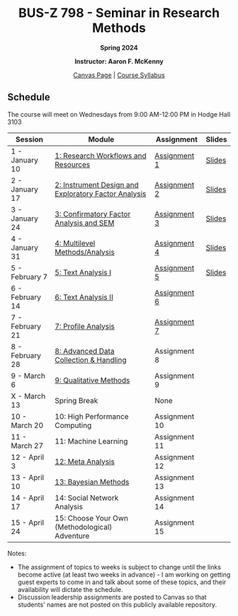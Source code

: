 <h1 align="center">BUS-Z 798 - Seminar in Research Methods</h1>
<p align="center"><b>Spring 2024</b></p>

<p align="center"><b>Instructor: Aaron F. McKenny</b></p>

<p align="center"><a href="https://iu.instructure.com/courses/2200447/">Canvas Page</a> | <a href="./documents/Z798-Syllabus.docx">Course Syllabus</a></p>

## Schedule

The course will meet on Wednesdays from 9:00 AM-12:00 PM in Hodge Hall 3103

| Session | Module | Assignment | Slides |
| ----------- | ----------- | ----------- | ----------- |
| 1 - January 10 | [1: Research Workflows and Resources](./documents/workflows_resources.md) | [Assignment 1](./assignments/workflows_resources.md) | [Slides](./slides/BUS_Z_798_Week_1.pptx) |
| 2 - January 17 | [2: Instrument Design and Exploratory Factor Analysis](./documents/inst_design_efa.md) | [Assignment 2](./assignments/inst_design_efa.md) | [Slides](./slides/BUS_Z_798_Week_2.pptx) |
| 3 - January 24 | [3: Confirmatory Factor Analysis and SEM](./documents/cfa_sem.md) | [Assignment 3](./assignments/cfa_sem.md) | [Slides](./slides/BUS_Z_798_Week_3.pptx) |
| 4 - January 31 | [4: Multilevel Methods/Analysis](./documents/multilevel.md) | [Assignment 4](./assignments/multilevel.md) | [Slides](./slides/BUS_Z_798_Week_4.pptx) |
| 5 - February 7 | [5: Text Analysis I](./documents/text_analysis_i.md) | [Assignment 5](./assignments/text_analysis_i.md) | [Slides](./slides/BUS_Z_798_Week_5.pptx)|
| 6 - February 14 | [6: Text Analysis II](./documents/text_analysis_ii.md) | [Assignment 6](./assignments/text_analysis_ii.md) | |
| 7 - February 21 | [7: Profile Analysis](./documents/profile_analysis.md) | [Assignment 7](./assignments/profile_analysis.md) | |
| 8 - February 28 | [8: Advanced Data Collection & Handling](./documents/advanced_data.md) | Assignment 8 | |
| 9 - March 6 | [9: Qualitative Methods](./documents/qualitative.md) | Assignment 9 | |
| X - March 13 | Spring Break | None | |
| 10 - March 20 | 10: High Performance Computing | Assignment 10 | |
| 11 - March 27 | 11: Machine Learning | Assignment 11 | |
| 12 - April 3 | [12: Meta Analysis](./documents/meta_analysis.md) | Assignment 12 | |
| 13 - April 10 | [13: Bayesian Methods](./documents/bayesian.md) | Assignment 13 | |
| 14 - April 17 | 14: Social Network Analysis | Assignment 14 | |
| 15 - April 24 | 15: Choose Your Own (Methodological) Adventure | Assignment 15 | |

Notes:
* The assignment of topics to weeks is subject to change until the links become active (at least two weeks in advance) - I am working on getting guest experts to come in and talk about some of these topics, and their availability will dictate the schedule.
* Discussion leadership assignments are posted to Canvas so that students' names are not posted on this publicly available repository.